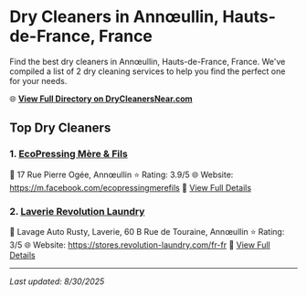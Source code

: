 # Dry Cleaners in Annœullin, Hauts-de-France, France

Find the best dry cleaners in Annœullin, Hauts-de-France, France. We've compiled a list of 2 dry cleaning services to help you find the perfect one for your needs.

🌐 **[View Full Directory on DryCleanersNear.com](https://drycleanersnear.com/city/France/Hauts-de-France/Ann%C5%93ullin)**

## Top Dry Cleaners

### 1. [EcoPressing Mère & Fils](https://drycleanersnear.com/dryCleaner/68ae67ebc95ff2c6096b1a9d/ecopressing-m-re-fils)
📍 17 Rue Pierre Ogée, Annœullin
⭐ Rating: 3.9/5
🌐 Website: https://m.facebook.com/ecopressingmerefils
🔗 [View Full Details](https://drycleanersnear.com/dryCleaner/68ae67ebc95ff2c6096b1a9d/ecopressing-m-re-fils)

### 2. [Laverie Revolution Laundry](https://drycleanersnear.com/dryCleaner/68ae6801c95ff2c6096b1c0f/laverie-revolution-laundry)
📍 Lavage Auto Rusty, Laverie, 60 B Rue de Touraine, Annœullin
⭐ Rating: 3/5
🌐 Website: https://stores.revolution-laundry.com/fr-fr
🔗 [View Full Details](https://drycleanersnear.com/dryCleaner/68ae6801c95ff2c6096b1c0f/laverie-revolution-laundry)


---

*Last updated: 8/30/2025*
